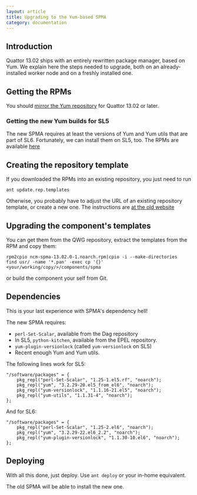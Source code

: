 ```yaml
---
layout: article
title: Upgrading to the Yum-based SPMA
category: documentation
---
```


## Introduction

Quattor 13.02 ships with an entirely rewritten package manager, based
on Yum.  We explain here the steps needed to upgrade, both on an
already-installed worker node and on a freshly installed one.

## Getting the RPMs

You should [mirror the Yum repository](documentation/2013/01/11/mirroring-yum.html) for Quattor 13.02 or later.

### Getting the new Yum builds for SL5

The new SPMA requires at least the versions of Yum and Yum utils that
are part of SL6.  Fortunately, we can install them on SL5, too.  The
RPMs are available [here]()

## Creating the repository template

If you downloaded the RPMs into an existing repository, you just need
to run

```
ant update.rep.templates
```

Otherwise, you probably have to adjust the URL of an existing
repository template, or create a new one.  The instructions are
[at the old website](https://trac.lal.in2p3.fr/Quattor/wiki/Doc/SCDB/SWRepositories)

## Upgrading the component's templates

You can get them from the QWG repository, extract the templates from
the RPM and copy them:

    rpm2cpio ncm-spma-13.02.0-1.noarch.rpm|cpio -i --make-directories
    find usr/ -name '*.pan' -exec cp '{}' <your/working/copy/>/components/spma

or build the component your self from Git.

## Dependencies

This is your last experience with SPMA's dependency hell!

The new SPMA requires:

* `perl-Set-Scalar`, available from the Dag repository
* In SL5, `python-kitchen`, available from the EPEL repository.
* `yum-plugin-versionlock` (called `yum-versionlock` on SL5)
* Recent enough Yum and Yum utils.

The following lines work for SL5:

    "/software/packages" = {
        pkg_repl("perl-Set-Scalar", "1.25-1.el5.rf", "noarch");
        pkg_repl("yum", "3.2.29-20.el5_from_el6", "noarch");
        pkg_repl("yum-versionlock", "1.1.16-21.el5", "noarch");
        pkg_repl("yum-utils", "1.1.31-4", "noarch");
    };

And for SL6:

    "/software/packages" = {
        pkg_repl("perl-Set-Scalar", "1.25-2.el6", "noarch");
        pkg_repl("yum", "3.2.29-22.el6_2.2", "noarch");
        pkg_repl("yum-plugin-versionlock", "1.1.30-10.el6", "noarch");
    };

## Deploying

With all this done, just deploy.  Use `ant deploy` or your in-home
equivalent.

The old SPMA will be able to install the new one.
